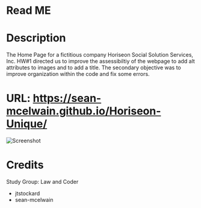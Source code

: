 # Read ME
# Description
The Home Page for a fictitious company Horiseon Social Solution Services, Inc.  HW#1 directed us to improve the assessibiltiy of the webpage to add alt attributes to images and to add a title.  The secondary objective was to improve organization within the code and fix some errors.

# URL: https://sean-mcelwain.github.io/Horiseon-Unique/

![Screenshot](https://sean-mcelwain.github.io/01_011Y/assets/images/Screenshot.jpg)

# Credits
Study Group: Law and Coder
- jtstockard
- sean-mcelwain